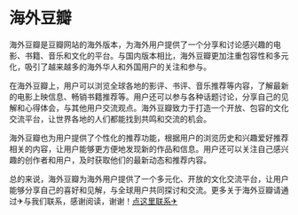 # 海外豆瓣

海外豆瓣是豆瓣网站的海外版本，为海外用户提供了一个分享和讨论感兴趣的电影、书籍、音乐和文化的平台。与国内版本相比，海外豆瓣更加注重包容性和多元化，吸引了越来越多的海外华人和外国用户的关注和参与。

在海外豆瓣上，用户可以浏览全球各地的影评、书评、音乐推荐等内容，了解最新的电影上映信息、畅销书籍推荐等。用户还可以参与各种话题讨论，分享自己的见解和心得体会，与其他用户交流观点。海外豆瓣致力于打造一个开放、包容的文化交流平台，让世界各地的人们都能找到共鸣和交流的机会。

海外豆瓣也为用户提供了个性化的推荐功能，根据用户的浏览历史和兴趣爱好推荐相关的内容，让用户能够更方便地发现新的作品和信息。用户还可以关注自己感兴趣的创作者和用户，及时获取他们的最新动态和推荐内容。

总的来说，海外豆瓣为海外用户提供了一个多元化、开放的文化交流平台，让用户能够分享自己的喜好和见解，与全球用户共同探讨和交流。更多关于海外豆瓣请通过✈与我们联系，感谢阅读，谢谢！[点这里联系✈](https://w.k02.cc)